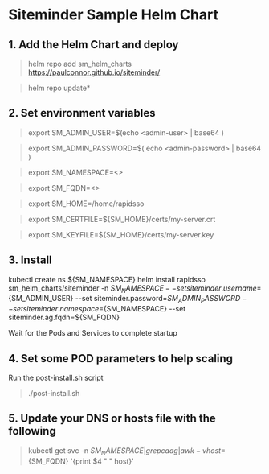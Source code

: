 # Siteminder Sample Helm Chart

## 1. Add the Helm Chart and deploy

> helm repo add sm_helm_charts https://paulconnor.github.io/siteminder/

> helm repo update*

## 2. Set environment variables
> export SM_ADMIN_USER=$(echo \<admin-user\> | base64 )
 
> export SM_ADMIN_PASSWORD=$( echo \<admin-password\> | base64 )
 
> export SM_NAMESPACE=<>
 
> export SM_FQDN=<>
 
> export SM_HOME=/home/rapidsso
 
> export SM_CERTFILE=${SM_HOME}/certs/my-server.crt

> export SM_KEYFILE=${SM_HOME}/certs/my-server.key

## 3. Install 
kubectl create ns ${SM_NAMESPACE}
helm install rapidsso sm_helm_charts/siteminder -n ${SM_NAMESPACE} --set siteminder.username=${SM_ADMIN_USER} --set siteminder.password=${SM_ADMIN_PASSWORD} --set siteminder.namespace=${SM_NAMESPACE} --set siteminder.ag.fqdn=${SM_FQDN}

Wait for the Pods and Services to complete startup

## 4. Set some POD parameters to help scaling

Run the post-install.sh script
> ./post-install.sh 


## 5. Update your DNS or hosts file with the following

> kubectl get svc -n ${SM_NAMESPACE} | grep caag | awk -v host=${SM_FQDN}  '{print $4 " " host}'

